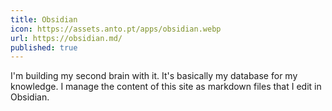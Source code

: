 ```yaml
---
title: Obsidian
icon: https://assets.anto.pt/apps/obsidian.webp
url: https://obsidian.md/
published: true
---
```


I'm building my second brain with it. It's basically my database for my
knowledge. I manage the content of this site as markdown files that I edit in
Obsidian.
